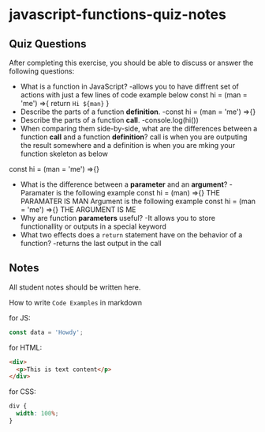 # javascript-functions-quiz-notes

## Quiz Questions

After completing this exercise, you should be able to discuss or answer the following questions:

- What is a function in JavaScript?
  -allows you to have diffrent set of actions with just a few lines of code
  example below
  const hi = (man = 'me') =>{
  return `Hi ${man}`
  }
- Describe the parts of a function **definition**.
  -const hi = (man = 'me') =>{}
- Describe the parts of a function **call**.
  -console.log(hi())
- When comparing them side-by-side, what are the differences between a function **call** and a function **definition**?
  call is when you are outputing the result somewhere and a definition is when you are mking your function skeleton as below

const hi = (man = 'me') =>{}

- What is the difference between a **parameter** and an **argument**?
  -Paramater is the following example
  const hi = (man) =>{} THE PARAMATER IS MAN
  Argument is the following example
  const hi = (man = 'me') =>{} THE ARGUMENT IS ME
- Why are function **parameters** useful?
  -It allows you to store functionallity or outputs in a special keyword
- What two effects does a `return` statement have on the behavior of a function?
  -returns the last output in the call

## Notes

All student notes should be written here.

How to write `Code Examples` in markdown

for JS:

```javascript
const data = 'Howdy';
```

for HTML:

```html
<div>
  <p>This is text content</p>
</div>
```

for CSS:

```css
div {
  width: 100%;
}
```
